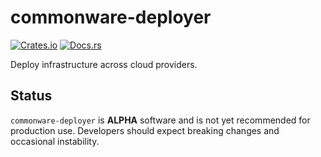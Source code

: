 # commonware-deployer

[![Crates.io](https://img.shields.io/crates/v/commonware-deployer.svg)](https://crates.io/crates/commonware-deployer)
[![Docs.rs](https://docs.rs/commonware-deployer/badge.svg)](https://docs.rs/commonware-deployer)

Deploy infrastructure across cloud providers.

## Status

`commonware-deployer` is **ALPHA** software and is not yet recommended for production use. Developers should expect breaking changes and occasional instability.